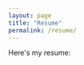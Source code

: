 ```yaml
---
layout: page
title: "Resume"
permalink: /resume/
---
```


Here's my resume:

<object data="/assets/resume/Phuong Pham 2024 - Graphics - 1 Page.pdf" width="100%" height="600"></object>
